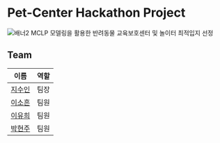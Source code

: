# Pet-Center Hackathon Project
![배너2](https://github.com/sooinji/Pet-Center/assets/146921017/a3500bc6-a967-423e-a73f-62c36ebbe6c4.PNG)
MCLP 모델링을 활용한 반려동물 교육보호센터 및 놀이터 최적입지 선정

## Team
| 이름 | 역할 |
|-----|-----|
| [지수인](https://github.com/sooinji) | 팀장 |
| [이소흔](https://github.com/dyoluv12) | 팀원 |
| [이유희](https://github.com/yoooohee) | 팀원 |
| [박현주](https://github.com/Zoe305) | 팀원 |
